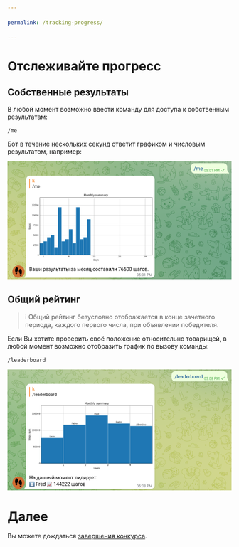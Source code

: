 ```yaml
---

permalink: /tracking-progress/

---
```


# Отслеживайте прогресс

## Собственные результаты

В любой момент возможно ввести команду для доступа к собственным результатам:

```
/me
```

Бот в течение нескольких секунд ответит графиком и числовым результатом, например:

![01](../img/demo/tracking-progress/01-personal.png)

## Общий рейтинг

>ℹ️ Общий рейтинг безусловно отображается в конце зачетного периода, каждого первого числа, при объявлении победителя.

Если Вы хотите проверить своё положение относительно товарищей, в любой момент возможно отобразить график по вызову команды:

```
/leaderboard
```

![02](../img/demo/tracking-progress/02-leaderboard.png)

# Далее

Вы можете дождаться [завершения конкурса](../praise-the-winner/).
